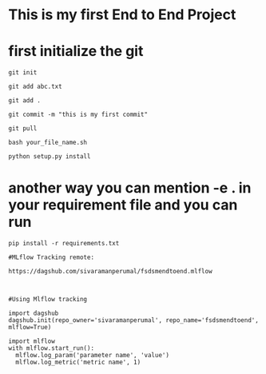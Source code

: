 # This is my first End to End Project


# first initialize the git

```
git init
```

```
git add abc.txt

git add .
```

```
git commit -m "this is my first commit"
```

```
git pull

```

```
bash your_file_name.sh
```

```
python setup.py install
```

# another way you can mention -e . in your requirement file and you can run

```
pip install -r requirements.txt
```


```
#MLflow Tracking remote:

https://dagshub.com/sivaramanperumal/fsdsmendtoend.mlflow



#Using Mlflow tracking

import dagshub
dagshub.init(repo_owner='sivaramanperumal', repo_name='fsdsmendtoend', mlflow=True)

import mlflow
with mlflow.start_run():
  mlflow.log_param('parameter name', 'value')
  mlflow.log_metric('metric name', 1)
```